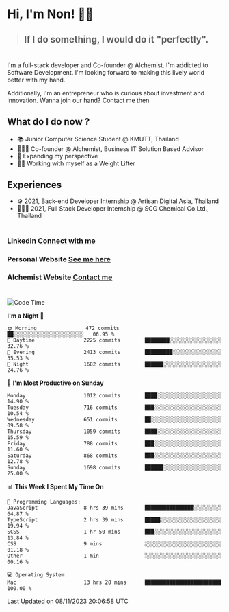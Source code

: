 # Hi, I'm Non! 🖐🏻

> ## If I do something, I would do it "perfectly".

#

I'm a full-stack developer and Co-founder @ Alchemist. I'm addicted to Software Development. I'm looking forward to making this lively world better with my hand.

Additionally, I'm an entrepreneur who is curious about investment and innovation. Wanna join our hand? Contact me then

## What do I do now ?

- 📚 Junior Computer Science Student @ KMUTT, Thailand
- 🧑🏻‍💻 Co-founder @ Alchemist, Business IT Solution Based Advisor
- 🌈 Expanding my perspective
- 🏋🏻 Working with myself as a Weight Lifter

## Experiences

- ⚙️ 2021, Back-end Developer Internship @ Artisan Digital Asia, Thailand
- 🧑🏻‍💻 2021, Full Stack Developer Internship @ SCG Chemical Co.Ltd., Thailand

#

### LinkedIn [Connect with me](https://www.linkedin.com/in/non-nontra/)

### Personal Website [See me here](https://nonnontra.com/)

### Alchemist Website [Contact me](https://alchemist-softwarehouse.co/)

#

<!--START_SECTION:waka-->
![Code Time](http://img.shields.io/badge/Code%20Time-3%2C302%20hrs%2032%20mins-blue)

**I'm a Night 🦉** 

```text
🌞 Morning                472 commits         ██░░░░░░░░░░░░░░░░░░░░░░░   06.95 % 
🌆 Daytime                2225 commits        ████████░░░░░░░░░░░░░░░░░   32.76 % 
🌃 Evening                2413 commits        █████████░░░░░░░░░░░░░░░░   35.53 % 
🌙 Night                  1682 commits        ██████░░░░░░░░░░░░░░░░░░░   24.76 % 
```
📅 **I'm Most Productive on Sunday** 

```text
Monday                   1012 commits        ████░░░░░░░░░░░░░░░░░░░░░   14.90 % 
Tuesday                  716 commits         ███░░░░░░░░░░░░░░░░░░░░░░   10.54 % 
Wednesday                651 commits         ██░░░░░░░░░░░░░░░░░░░░░░░   09.58 % 
Thursday                 1059 commits        ████░░░░░░░░░░░░░░░░░░░░░   15.59 % 
Friday                   788 commits         ███░░░░░░░░░░░░░░░░░░░░░░   11.60 % 
Saturday                 868 commits         ███░░░░░░░░░░░░░░░░░░░░░░   12.78 % 
Sunday                   1698 commits        ██████░░░░░░░░░░░░░░░░░░░   25.00 % 
```


📊 **This Week I Spent My Time On** 

```text
💬 Programming Languages: 
JavaScript               8 hrs 39 mins       ████████████████░░░░░░░░░   64.87 % 
TypeScript               2 hrs 39 mins       █████░░░░░░░░░░░░░░░░░░░░   19.94 % 
SCSS                     1 hr 50 mins        ███░░░░░░░░░░░░░░░░░░░░░░   13.84 % 
CSS                      9 mins              ░░░░░░░░░░░░░░░░░░░░░░░░░   01.18 % 
Other                    1 min               ░░░░░░░░░░░░░░░░░░░░░░░░░   00.16 % 

💻 Operating System: 
Mac                      13 hrs 20 mins      █████████████████████████   100.00 % 
```


 Last Updated on 08/11/2023 20:06:58 UTC
<!--END_SECTION:waka-->
